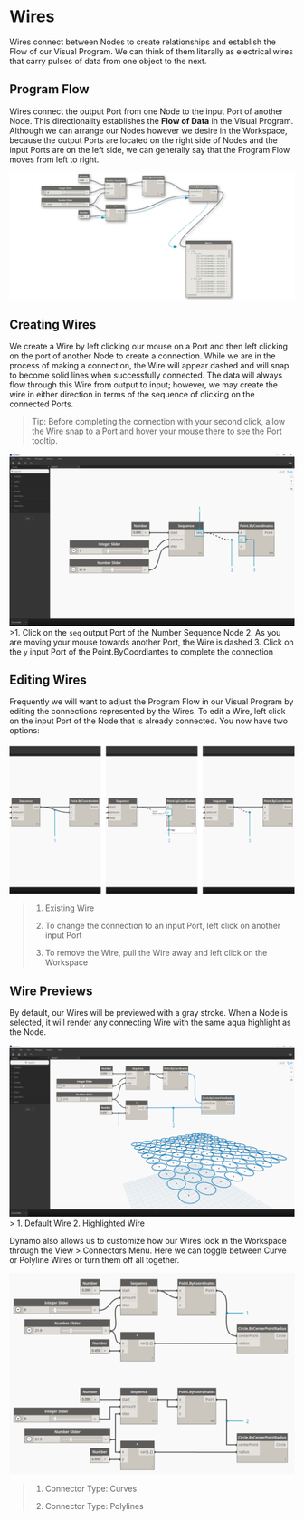 Wires
=====

Wires connect between Nodes to create relationships and establish the Flow of our Visual Program. We can think of them literally as electrical wires that carry pulses of data from one object to the next.

Program Flow
------------

Wires connect the output Port from one Node to the input Port of another Node. This directionality establishes the **Flow of Data** in the Visual Program. Although we can arrange our Nodes however we desire in the Workspace, because the output Ports are located on the right side of Nodes and the input Ports are on the left side, we can generally say that the Program Flow moves from left to right.

![Program Flow](images/3-2/00-ProgramFlow.png)

Creating Wires
--------------

We create a Wire by left clicking our mouse on a Port and then left clicking on the port of another Node to create a connection. While we are in the process of making a connection, the Wire will appear dashed and will snap to become solid lines when successfully connected. The data will always flow through this Wire from output to input; however, we may create the wire in either direction in terms of the sequence of clicking on the connected Ports.

> Tip: Before completing the connection with your second click, allow the Wire snap to a Port and hover your mouse there to see the Port tooltip.

![](images/3-2/01-CreatingWires.png) &gt;1. Click on the `seq` output Port of the Number Sequence Node 2. As you are moving your mouse towards another Port, the Wire is dashed 3. Click on the `y` input Port of the Point.ByCoordiantes to complete the connection

Editing Wires
-------------

Frequently we will want to adjust the Program Flow in our Visual Program by editing the connections represented by the Wires. To edit a Wire, left click on the input Port of the Node that is already connected. You now have two options:

![Editing Wires](images/3-2/02-EditingWires.png)

> 1.  Existing Wire
>
> 2.  To change the connection to an input Port, left click on another input Port
>
> 3.  To remove the Wire, pull the Wire away and left click on the Workspace
>
Wire Previews
-------------

By default, our Wires will be previewed with a gray stroke. When a Node is selected, it will render any connecting Wire with the same aqua highlight as the Node.

![](images/3-2/03-WirePreview.png) &gt; 1. Default Wire 2. Highlighted Wire

Dynamo also allows us to customize how our Wires look in the Workspace through the View &gt; Connectors Menu. Here we can toggle between Curve or Polyline Wires or turn them off all together.

![Wire Connectors](images/3-2/04-WireConnectors.png)

> 1.  Connector Type: Curves
>
> 2.  Connector Type: Polylines
>

